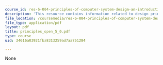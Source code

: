 ```yaml
---
course_id: res-6-004-principles-of-computer-system-design-an-introduction-spring-2009
description: 'This resource contains information related to design principles. '
file_location: /coursemedia/res-6-004-principles-of-computer-system-design-an-introduction-spring-2009/34616a03921fba8313259ad7aa751284_principles_open_5_0.pdf
file_type: application/pdf
layout: pdf
title: principles_open_5_0.pdf
type: course
uid: 34616a03921fba8313259ad7aa751284

---
```

None